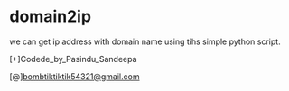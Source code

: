 # domain2ip
we can get ip address with domain name using tihs simple python script.

[+]Codede_by_Pasindu_Sandeepa

[@]bombtiktiktik54321@gmail.com
